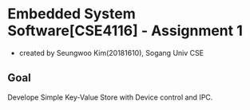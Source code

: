 # Embedded System Software[CSE4116] - Assignment 1
- created by Seungwoo Kim(20181610), Sogang Univ CSE
## Goal
Develope Simple Key-Value Store with Device control and IPC.